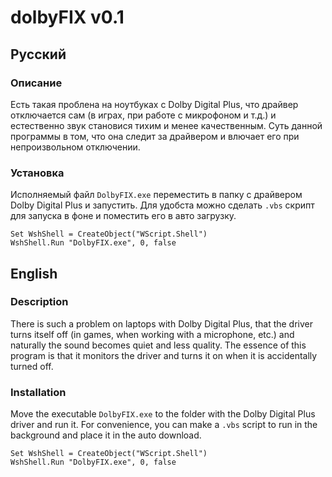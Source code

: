 # dolbyFIX v0.1

## Русский

### Описание
Есть такая проблена на ноутбуках с Dolby Digital Plus, что драйвер отключается сам (в играх, при работе с микрофоном и т.д.) и естественно звук становися тихим и менее качественным.
Суть данной программы в том, что она следит за драйвером и влючает его при непроизвольном отключении.

### Установка
Исполняемый файл `DolbyFIX.exe` переместить в папку с драйвером Dolby Digital Plus и запустить.
Для удобста можно сделать `.vbs` скрипт для запуска в фоне и поместить его в авто загрузку.

```vbs
Set WshShell = CreateObject("WScript.Shell")
WshShell.Run "DolbyFIX.exe", 0, false
```

## English

### Description
There is such a problem on laptops with Dolby Digital Plus, that the driver turns itself off (in games, when working with a microphone, etc.) and naturally the sound becomes quiet and less quality.
The essence of this program is that it monitors the driver and turns it on when it is accidentally turned off.

### Installation
Move the executable `DolbyFIX.exe` to the folder with the Dolby Digital Plus driver and run it.
For convenience, you can make a `.vbs` script to run in the background and place it in the auto download.

```vbs
Set WshShell = CreateObject("WScript.Shell")
WshShell.Run "DolbyFIX.exe", 0, false
```